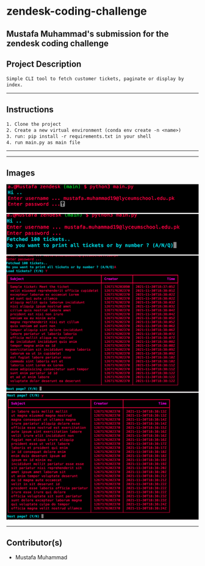 # zendesk-coding-challenge
Mustafa Muhammad's submission for the zendesk coding challenge
---

## Project Description

```
Simple CLI tool to fetch customer tickets, paginate or display by index.
```

---

## Instructions

```
1. Clone the project
2. Create a new virtual environment (conda env create -n <name>)
3. run: pip install -r requirements.txt in your shell
4. run main.py as main file
```

---

---

## Images

<img src="images/1.png">
<img src="images/2.png">
<img src="images/3.png">
<img src="images/4.png">

---

## Contributor(s)
- Mustafa Muhammad 